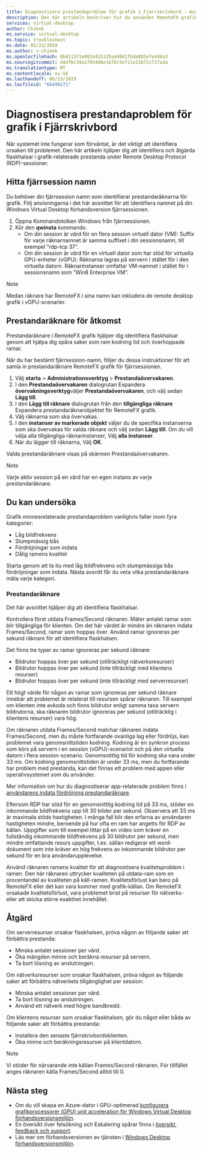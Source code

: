 ```yaml
---
title: Diagnostisera prestandaproblem för grafik i Fjärrskrivbord - Azure
description: Den här artikeln beskriver hur du använder RemoteFX grafik räknare i Fjärrskrivbordsprotokollet sessioner för att diagnostisera prestandaproblem med bilderna i virtuella Windows-skrivbordet.
services: virtual-desktop
author: ChJenk
ms.service: virtual-desktop
ms.topic: troubleshoot
ms.date: 05/23/2019
ms.author: v-chjenk
ms.openlocfilehash: 0b4113f1e0024415135aa99d1fb4e881efe448a3
ms.sourcegitcommit: d4dfbc34a1f03488e1b7bc5e711a11b72c717ada
ms.translationtype: MT
ms.contentlocale: sv-SE
ms.lasthandoff: 06/13/2019
ms.locfileid: "66499271"
---
```

# <a name="diagnose-graphics-performance-issues-in-remote-desktop"></a>Diagnostisera prestandaproblem för grafik i Fjärrskrivbord

När systemet inte fungerar som förväntat, är det viktigt att identifiera orsaken till problemet. Den här artikeln hjälper dig att identifiera och åtgärda flaskhalsar i grafik-relaterade prestanda under Remote Desktop Protocol (RDP)-sessioner.

## <a name="find-your-remote-session-name"></a>Hitta fjärrsession namn

Du behöver din fjärrsession namn som identifierar prestandaräknarna för grafik. Följ anvisningarna i det här avsnittet för att identifiera namnet på din Windows Virtual Desktop förhandsversion fjärrsessionen.

1. Öppna Kommandotolken Windows från fjärrsessionen.
2. Kör den **qwinsta** kommando.
    - Om din session är värd för en flera session virtuell dator (VM): Suffix för varje räknarnamnet är samma suffixet i din sessionsnamn, till exempel ”rdp-tcp 37”.
    - Om din session är värd för en virtuell dator som har stöd för virtuella GPU-enheter (vGPU): Räknarna lagras på servern i stället för i den virtuella datorn. Räknarinstanser omfattar VM-namnet i stället för i sessionsnamn som ”Win8 Enterprise VM”.

>[!NOTE]
> Medan räknare har RemoteFX i sina namn kan inkludera de remote desktop grafik i vGPU-scenarier.

## <a name="access-performance-counters"></a>Prestandaräknare för åtkomst

Prestandaräknare i RemoteFX grafik hjälper dig identifiera flaskhalsar genom att hjälpa dig spåra saker som ram kodning tid och överhoppade ramar.

När du har bestämt fjärrsession-namn, följer du dessa instruktioner för att samla in prestandaräknare RemoteFX grafik för fjärrsessionen.

1. Välj **starta** > **Administrationsverktyg** > **Prestandaövervakaren**.
2. I den **Prestandaövervakaren** dialogrutan Expandera **övervakningsverktyg**väljer **Prestandaövervakaren**, och välj sedan **Lägg till**.
3. I den **Lägg till räknare** dialogrutan från den **tillgängliga räknare** Expandera prestandaräknarobjektet för RemoteFX grafik.
4. Välj räknarna som ska övervakas.
5. I den **instanser av markerade objekt** väljer du de specifika instanserna som ska övervakas för valda räknare och välj sedan **Lägg till**. Om du vill välja alla tillgängliga räknarinstanser, Välj **alla instanser**.
6. När du lägger till räknarna, Välj **OK**.

Valda prestandaräknare visas på skärmen Prestandaövervakaren.

>[!NOTE]
>Varje aktiv session på en värd har en egen instans av varje prestandaräknare.

## <a name="diagnosis"></a>Du kan undersöka

Grafik minnesrelaterade prestandaproblem vanligtvis faller inom fyra kategorier:

- Låg bildfrekvens
- Slumpmässig bås
- Fördröjningar som indata
- Dålig ramens kvalitet

Starta genom att ta itu med låg bildfrekvens och slumpmässiga bås fördröjningar som indata. Nästa avsnitt får du veta vilka prestandaräknare mäta varje kategori.

### <a name="performance-counters"></a>Prestandaräknare

Det här avsnittet hjälper dig att identifiera flaskhalsar.

Kontrollera först utdata Frames/Second räknaren. Mäter antalet ramar som blir tillgängliga för klienten. Om det här värdet är mindre än räknaren indata Frames/Second, ramar som hoppas över. Använd ramar ignoreras per sekund räknare för att identifiera flaskhalsen.

Det finns tre typer av ramar ignoreras per sekund räknare:

- Bildrutor hoppas över per sekund (otillräckligt nätverksresurser)
- Bildrutor hoppas över per sekund (inte tillräckligt med klientens resurser)
- Bildrutor hoppas över per sekund (inte tillräckligt med serverresurser)

Ett högt värde för någon av ramar som ignoreras per sekund räknare innebär att problemet är relaterat till resursen spårar räknaren. Till exempel om klienten inte avkoda och finns bildrutor enligt samma taxa servern bildrutorna, ska räknaren bildrutor ignoreras per sekund (otillräcklig i klientens resurser) vara hög.

Om räknaren utdata Frames/Second matchar räknaren indata Frames/Second, men du måste fortfarande ovanliga lag eller fördröjs, kan problemet vara genomsnittstiden kodning. Kodning är en synkron process som körs på servern i en session (vGPU)-scenariot och på den virtuella datorn i flera session-scenario. Genomsnittlig tid för kodning ska vara under 33 ms. Om kodning genomsnittstiden är under 33 ms, men du fortfarande har problem med prestanda, kan det finnas ett problem med appen eller operativsystemet som du använder.

Mer information om hur du diagnostiserar app-relaterade problem finns i [användarens indata fördröjning prestandaräknare](https://docs.microsoft.com/windows-server/remote/remote-desktop-services/rds-rdsh-performance-counters).

Eftersom RDP har stöd för en genomsnittlig kodning tid på 33 ms, stöder en inkommande bildfrekvens upp till 30 bilder per sekund. Observera att 33 ms är maximala stöds hastigheten. I många fall blir den erfarna av användaren hastigheten mindre, beroende på hur ofta en ram har angetts för RDP av källan. Uppgifter som till exempel tittar på en video som kräver en fullständig inkommande bildfrekvens på 30 bildrutor per sekund, men mindre omfattande resurs uppgifter, t.ex. sällan redigerar ett word-dokument som inte kräver en hög frekvens av inkommande bildrutor per sekund för en bra användarupplevelse.

Använd räknaren ramens kvalitet för att diagnostisera kvalitetsproblem i ramen. Den här räknaren uttrycker kvaliteten på utdata-ram som en procentandel av kvaliteten på käll-ramen. Kvalitetsförlust kan bero på RemoteFX eller det kan vara kommer med grafik-källan. Om RemoteFX orsakade kvalitetsförlust, vara problemet brist på resurser för nätverks- eller att skicka större exakthet innehållet.

## <a name="mitigation"></a>Åtgärd

Om serverresurser orsakar flaskhalsen, pröva någon av följande saker att förbättra prestanda:

- Minska antalet sessioner per värd.
- Öka mängden minne och beräkna resurser på servern.
- Ta bort lösning av anslutningen.

Om nätverksresurser som orsakar flaskhalsen, pröva någon av följande saker att förbättra nätverkets tillgänglighet per session:

- Minska antalet sessioner per värd.
- Ta bort lösning av anslutningen.
- Använd ett nätverk med högre bandbredd.

Om klientens resurser som orsakar flaskhalsen, gör du något eller båda av följande saker att förbättra prestanda:

- Installera den senaste fjärrskrivbordsklienten.
- Öka minne och beräkningsresurser på klientdatorn.

> [!NOTE]
> Vi stöder för närvarande inte källan Frames/Second räknaren. För tillfället anges räknaren källa Frames/Second alltid till 0.

## <a name="next-steps"></a>Nästa steg

- Om du vill skapa en Azure-dator i GPU-optimerad [konfigurera grafikprocessorer (GPU) unit acceleration för Windows Virtual Desktop förhandsversionsmiljön](https://docs.microsoft.com/azure/virtual-desktop/configure-vm-gpu).
- En översikt över felsökning och Eskalering spårar finns i [översikt, feedback och support](https://docs.microsoft.com/azure/virtual-desktop/troubleshoot-set-up-overview).
- Läs mer om förhandsversionen av tjänsten i [Windows Desktop förhandsversionsmiljön](https://docs.microsoft.com/azure/virtual-desktop/environment-setup).
